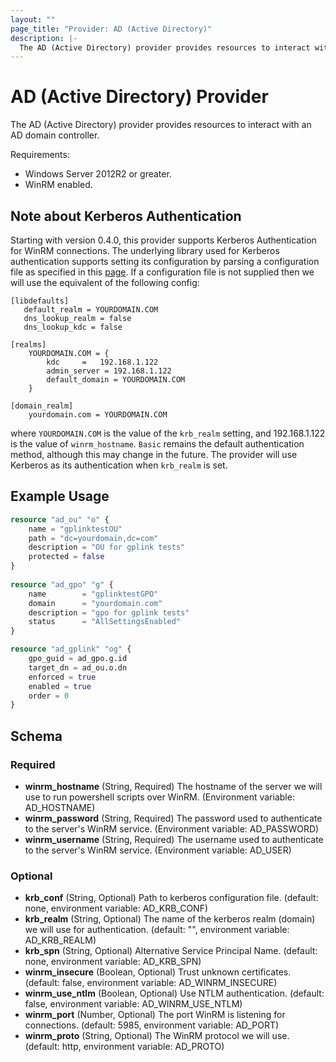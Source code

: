 ```yaml
---
layout: ""
page_title: "Provider: AD (Active Directory)"
description: |-
  The AD (Active Directory) provider provides resources to interact with an AD domain controller .
---
```


# AD (Active Directory) Provider

The AD (Active Directory) provider provides resources to interact with an AD domain controller.

Requirements:
 - Windows Server 2012R2 or greater.
 - WinRM enabled.

## Note about Kerberos Authentication

Starting with version 0.4.0, this provider supports Kerberos Authentication for WinRM connections.
The underlying library used for Kerberos authentication supports setting its configuration by parsing
a configuration file as specified in this [page](https://web.mit.edu/kerberos/krb5-1.12/doc/admin/conf_files/krb5_conf.html).
If a configuration file is not supplied then we will use the equivalent of the following config:

```
[libdefaults]
   default_realm = YOURDOMAIN.COM
   dns_lookup_realm = false
   dns_lookup_kdc = false

[realms]
	YOURDOMAIN.COM = {
        kdc 	= 	192.168.1.122
        admin_server = 192.168.1.122
        default_domain = YOURDOMAIN.COM
	}

[domain_realm]
	yourdomain.com = YOURDOMAIN.COM
```

where `YOURDOMAIN.COM` is the value of the `krb_realm` setting, and 192.168.1.122 is the value of `winrm_hostname`.
`Basic` remains the default authentication method, although this may change in the future. The provider will use
Kerberos as its authentication when `krb_realm` is set.

## Example Usage

```terraform
resource "ad_ou" "o" { 
    name = "gplinktestOU"
    path = "dc=yourdomain,dc=com"
    description = "OU for gplink tests"
    protected = false
}
    
resource "ad_gpo" "g" {
    name        = "gplinktestGPO"
    domain      = "yourdomain.com"
    description = "gpo for gplink tests"
    status      = "AllSettingsEnabled"
}

resource "ad_gplink" "og" { 
    gpo_guid = ad_gpo.g.id
    target_dn = ad_ou.o.dn
    enforced = true
    enabled = true
    order = 0
}
```

## Schema

### Required

- **winrm_hostname** (String, Required) The hostname of the server we will use to run powershell scripts over WinRM. (Environment variable: AD_HOSTNAME)
- **winrm_password** (String, Required) The password used to authenticate to the server's WinRM service. (Environment variable: AD_PASSWORD)
- **winrm_username** (String, Required) The username used to authenticate to the server's WinRM service. (Environment variable: AD_USER)

### Optional

- **krb_conf** (String, Optional) Path to kerberos configuration file. (default: none, environment variable: AD_KRB_CONF)
- **krb_realm** (String, Optional) The name of the kerberos realm (domain) we will use for authentication. (default: "", environment variable: AD_KRB_REALM)
- **krb_spn** (String, Optional) Alternative Service Principal Name. (default: none, environment variable: AD_KRB_SPN)
- **winrm_insecure** (Boolean, Optional) Trust unknown certificates. (default: false, environment variable: AD_WINRM_INSECURE)
- **winrm_use_ntlm** (Boolean, Optional) Use NTLM authentication. (default: false, environment variable: AD_WINRM_USE_NTLM)
- **winrm_port** (Number, Optional) The port WinRM is listening for connections. (default: 5985, environment variable: AD_PORT)
- **winrm_proto** (String, Optional) The WinRM protocol we will use. (default: http, environment variable: AD_PROTO)
